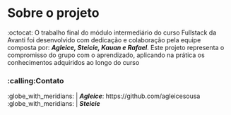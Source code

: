 <h1>Sobre o projeto</h1>
:octocat: O trabalho final do módulo intermediário do curso Fullstack da Avanti foi desenvolvido com dedicação e colaboração pela equipe composta por:
<em><strong>Agleice, Steicie, Kauan e Rafael</strong></em>. 
Este projeto representa o compromisso do grupo com o aprendizado, aplicando na prática os conhecimentos adquiridos ao longo do curso

<h3>:calling:Contato</h3>
:globe_with_meridians: | <em><strong>Agleice</strong></em>: https://github.com/agleicesousa<br>
:globe_with_meridians: | <em><strong>Steicie</strong></em: https://github.com/Staici
 


